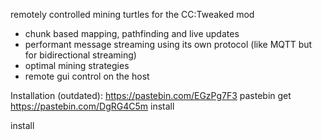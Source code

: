 remotely controlled mining turtles for the CC:Tweaked mod

- chunk based mapping, pathfinding and live updates
- performant message streaming using its own protocol (like MQTT but for bidirectional streaming)
- optimal mining strategies
- remote gui control on the host



Installation (outdated):
https://pastebin.com/EGzPg7F3
pastebin get https://pastebin.com/DgRG4C5m install

install
